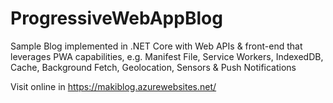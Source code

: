 # ProgressiveWebAppBlog

Sample Blog implemented in .NET Core with Web APIs & front-end that leverages PWA capabilities, e.g. Manifest File, Service Workers, IndexedDB, Cache, Background Fetch, Geolocation, Sensors & Push Notifications

Visit online in https://makiblog.azurewebsites.net/
